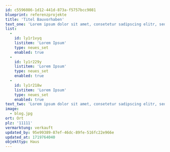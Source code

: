 ```yaml
---
id: c5596086-1d12-441d-873a-f5757bcc9081
blueprint: referenzprojekte
title: 'Titel Bauvorhaben'
text_one: 'Lorem ipsum dolor sit amet, consetetur sadipscing elitr, sed diam nonumy eirmod tempor invidunt ut labore et dolore magna aliquyam erat, sed diam voluptua. At vero eos et accusam et justo duo dolores et ea rebum. Stet clita kasd gubergren, no sea takimata sanctus est Lorem ipsum dolor sit amet.'
list:
  -
    id: ly1r1vyq
    listitem: 'Lorem Ipsum'
    type: neues_set
    enabled: true
  -
    id: ly1r229y
    listitem: 'Lorem Ipsum'
    type: neues_set
    enabled: true
  -
    id: ly1r218w
    listitem: 'Lorem Ipsum'
    type: neues_set
    enabled: true
text_two: 'Lorem ipsum dolor sit amet, consetetur sadipscing elitr, sed diam nonumy eirmod tempor invidunt ut labore et dolore magna aliquyam erat, sed diam voluptua. At vero eos et accusam et justo duo dolores et ea rebum. Stet clita kasd gubergren, no sea takimata sanctus est Lorem ipsum dolor sit amet.'
image:
  - blog.jpg
ort: Ort
plz: '11111'
vermarktung: verkauft
updated_by: 95e99389-87ef-46dc-89fe-516fc22e966e
updated_at: 1719764040
objekttyp: Haus
---
```

